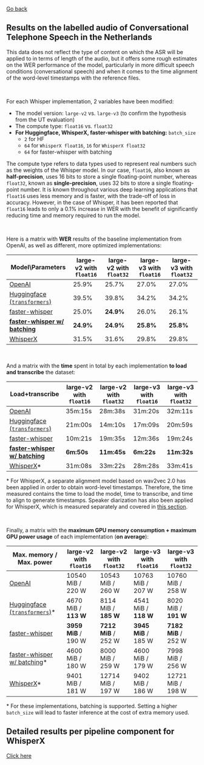 [Go back](./intro_cts_nl.md)

<h2>Results on the labelled audio of Conversational Telephone Speech in the Netherlands</h2>

This data does not reflect the type of content on which the ASR will be applied to in terms of length of the audio, but it offers some rough estimates on the WER performance of the model, particularly in more difficult speech conditions (conversational speech) and when it comes to the time alignment of the word-level timestamps with the reference files.

<br>

For each Whisper implementation, 2 variables have been modified:
- The model version: `large-v2` vs. `large-v3` (to confirm the hypothesis from the UT evaluation)
- The compute type: `float16` vs. `float32`
- **For Huggingface, WhisperX, faster-whisper with batching:** `batch_size`
    - `2` for HF
    - `64` for `WhisperX float16`, `16` for `WhisperX float32`
    - `64` for faster-whisper with batching

The compute type refers to data types used to represent real numbers such as the weights of the Whisper model. In our case, `float16`, also known as **half-precision**, uses 16 bits to store a single floating-point number, whereas `float32`, known as **single-precision**, uses 32 bits to store a single floating-point number. It is known throughout various deep learning applications that `float16` uses less memory and is faster, with the trade-off of loss in accuracy. However, in the case of Whisper, it has been reported that `float16` leads to only a 0.1% increase in WER with the benefit of significantly reducing time and memory required to run the model.

<br>

Here is a matrix with **WER** results of the baseline implementation from OpenAI, as well as different, more optimized implementations:

|Model\Parameters|large-v2 with `float16`|large-v2 with `float32`|large-v3 with `float16`|large-v3 with `float32`|
|---|---|---|---|---|
|[OpenAI](https://github.com/openai/whisper)|25.9%|25.7%|27.0%|27.0%|
|[Huggingface (`transformers`)](https://huggingface.co/openai/whisper-large-v2#long-form-transcription)|39.5%|39.8%|34.2%|34.2%|
|[faster-whisper](https://github.com/SYSTRAN/faster-whisper/)|25.0%|**24.9%**|26.0%|26.1%|
|**[faster-whisper w/ batching](https://github.com/SYSTRAN/faster-whisper/pull/856)**|**24.9%**|**24.9%**|**25.8%**|**25.8%**|
|[WhisperX](https://github.com/m-bain/whisperX/)|31.5%|31.6%|29.8%|29.8%|

<br>

And a matrix with the **time** spent in total by each implementation **to load and transcribe** the dataset:

|Load+transcribe|large-v2 with `float16`|large-v2 with `float32`|large-v3 with `float16`|large-v3 with `float32`|
|---|---|---|---|---|
|[OpenAI](https://github.com/openai/whisper)|35m:15s|28m:38s|31m:20s|32m:11s|
|[Huggingface (`transformers`)](https://huggingface.co/openai/whisper-large-v2#long-form-transcription)|21m:00s|14m:10s|17m:09s|20m:59s|
|[faster-whisper](https://github.com/SYSTRAN/faster-whisper/)|10m:21s|19m:35s|12m:36s|19m:24s|
|**[faster-whisper w/ batching](https://github.com/SYSTRAN/faster-whisper/pull/856)**|**6m:50s**|**11m:45s**|**6m:22s**|**11m:32s**|
|[WhisperX](https://github.com/m-bain/whisperX/)\*|31m:08s|33m:22s|28m:28s|33m:41s|

\* For WhisperX, a separate alignment model based on wav2vec 2.0 has been applied in order to obtain word-level timestamps. Therefore, the time measured contains the time to load the model, time to transcribe, and time to align to generate timestamps. Speaker diarization has also been applied for WhisperX, which is measured separately and covered in [this section](./whisperx.md).

<!-- <br>

Here's also a matrix with the **Real-Time Factor or RTF** for short (defined as time to process all of the input divided by the duration of the input) for transcribing **2.23 hours of speech** (rounded to 4 decimals):

|RTF (process time/duration of audio)|large-v2 with `float16`|large-v2 with `float32`|large-v3 with `float16`|large-v3 with `float32`|
|---|---|---|---|---|
|[OpenAI](https://github.com/openai/whisper)|0.2698|0.2443|0.3149|0.2273|
|[Huggingface (`transformers`)](https://huggingface.co/openai/whisper-large-v2#long-form-transcription)|0.1629|0.1436|0.1746|0.1647|
|[faster-whisper](https://github.com/SYSTRAN/faster-whisper/)|0.0871|0.168|0.0827|0.1799|
|**[faster-whisper w/ batching](https://github.com/SYSTRAN/faster-whisper/pull/856)**|**0.0355**|**0.0663**|**0.033**|**0.0633**|
|[WhisperX](https://github.com/m-bain/whisperX/)\*|0.0864|0.114|0.0823|0.1126| -->

<br>

Finally, a matrix with the **maximum GPU memory consumption + maximum GPU power usage** of each implementation (**on average**):

|Max. memory / Max. power|large-v2 with `float16`|large-v2 with `float32`|large-v3 with `float16`|large-v3 with `float32`|
|---|---|---|---|---|
|[OpenAI](https://github.com/openai/whisper)|10540 MiB / 220 W|10543 MiB / 260 W|10763 MiB / 207 W|10760 MiB / 258 W|
|[Huggingface (`transformers`)](https://huggingface.co/openai/whisper-large-v2#long-form-transcription)*|4670 MiB / **113 W**|8114 MiB / **185 W**|4541 MiB / **118 W**|8020 MiB / **191 W**|
|[faster-whisper](https://github.com/SYSTRAN/faster-whisper/)|**3959 MiB** / 190 W|**7212 MiB** / 252 W|**3945 MiB** / 185 W|**7182 MiB** / 252 W|
|[faster-whisper w/ batching](https://github.com/SYSTRAN/faster-whisper/pull/856)*|4600 MiB / 180 W|8000 MiB / 259 W|4600 MiB / 179 W|7998 MiB / 256 W|
|[WhisperX](https://github.com/m-bain/whisperX/)*|9401 MiB / 181 W|12714 MiB / 197 W|9402 MiB / 186 W|12721 MiB / 198 W|

\* For these implementations, batching is supported. Setting a higher `batch_size` will lead to faster inference at the cost of extra memory used.

## Detailed results per pipeline component for WhisperX
[Click here](./whisperx.md)
